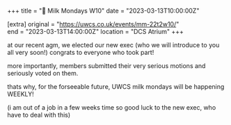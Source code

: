 +++
title = "🥛 Milk Mondays W10"
date = "2023-03-13T10:00:00Z"

[extra]
original = "https://uwcs.co.uk/events/mm-22t2w10/"    
end = "2023-03-13T14:00:00Z"
location = "DCS Atrium"
+++

at our recent agm, we elected our new exec (who we will introduce to you all very soon!) congrats to everyone who took part!

more importantly, members submitted their very serious motions and seriously voted on them.

thats why, for the forseeable future, UWCS milk mondays will be happening WEEKLY!

(i am out of a job in a few weeks time so good luck to the new exec, who have to deal with this)
